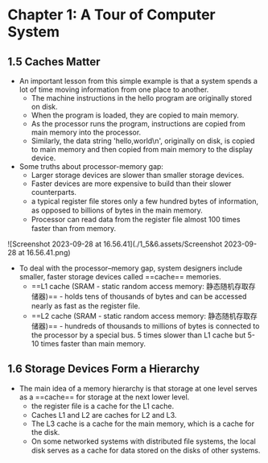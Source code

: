 # Chapter 1: A Tour of Computer System

## 1.5 Caches Matter

* An important lesson from this simple example is that a system spends a lot of time moving information from one place to another. 
  * The machine instructions in the hello program are originally stored on disk. 
  * When the program is loaded, they are copied to main memory. 
  * As the processor runs the program, instructions are copied from main memory into the processor. 
  * Similarly, the data string 'hello,world\n', originally on disk, is copied to main memory and then copied from main memory to the display device.
* Some truths about processor-memory gap:
  * Larger storage devices are slower than smaller storage devices.
  * Faster devices are more expensive to build than their slower counterparts.
  * a typical register ﬁle stores only a few hundred bytes of information, as opposed to billions of bytes in the main memory.
  * Processor can read data from the register ﬁle almost 100 times faster than from memory. 

![Screenshot 2023-09-28 at 16.56.41](./1_5&6.assets/Screenshot 2023-09-28 at 16.56.41.png)

* To deal with the processor–memory gap, system designers include smaller, faster storage devices called ==cache== memories.
  * ==L1 cache (SRAM - static random access memory: 静态随机存取存储器)== - holds tens of thousands of bytes and can be accessed nearly as fast as the register ﬁle.
  * ==L2 cache (SRAM - static random access memory: 静态随机存取存储器)== - hundreds of thousands to millions of bytes is connected to the processor by a special bus. 5 times slower than L1 cache but 5-10 times faster than main memory.

## 1.6 Storage Devices Form a Hierarchy

* The main idea of a memory hierarchy is that storage at one level serves as a ==cache== for storage at the next lower level.
  * the register ﬁle is a cache for the L1 cache. 
  * Caches L1 and L2 are caches for L2 and L3. 
  * The L3 cache is a cache for the main memory, which is a cache for the disk. 
  * On some networked systems with distributed ﬁle systems, the local disk serves as a cache for data stored on the disks of other systems.



















